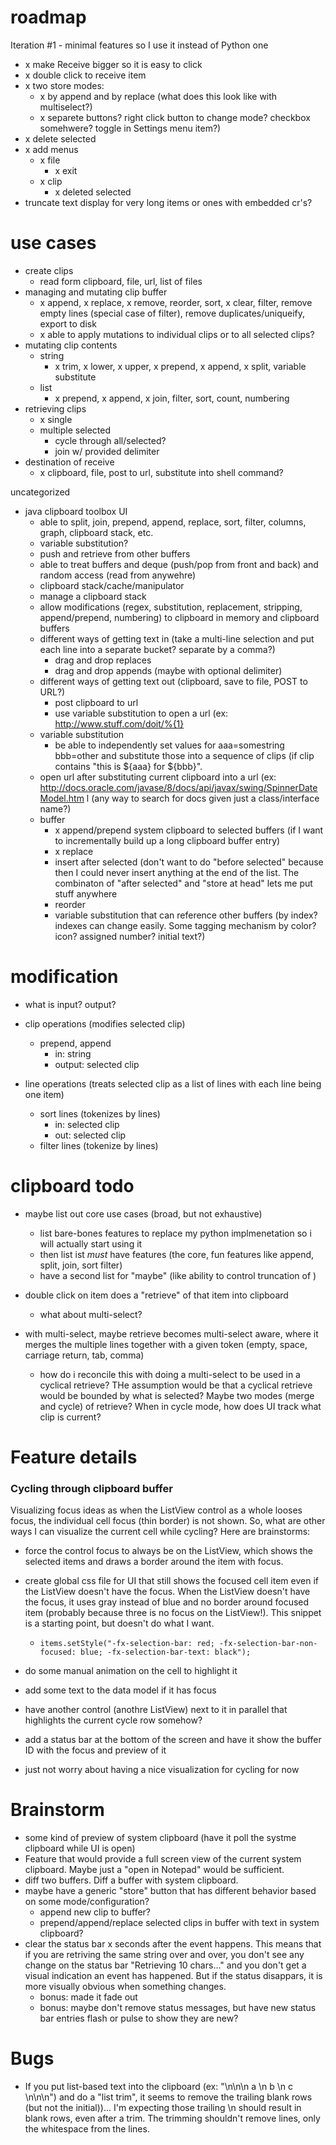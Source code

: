 # roadmap

Iteration #1 - minimal features so I use it instead of Python one

- x make Receive bigger so it is easy to click
- x double click to receive item
- x two store modes:
    - x by append and by replace (what does this look like with multiselect?)
    - x separete buttons? right click button to change mode? checkbox somehwere? toggle in Settings menu item?)
- x delete selected
- x add menus
    - x file
        - x exit
    - x clip
        - x deleted selected
- truncate text display for very long items or ones with embedded cr's?
		
# use cases

- create clips
    - read form clipboard, file, url, list of files
- managing and mutating clip buffer
    - x append, x replace, x remove, reorder, sort, x clear, filter, remove empty lines (special case of filter), remove duplicates/uniqueify, export to disk
    - x able to apply mutations to individual clips or to all selected clips?
- mutating clip contents
    - string
        - x trim, x lower, x upper, x prepend, x append, x split, variable substitute
    - list
        - x prepend, x append, x join, filter, sort, count, numbering
- retrieving clips
    - x single
    - multiple selected
        - cycle through all/selected?
        - join w/ provided delimiter
- destination of receive
    - x clipboard, file, post to url, substitute into shell command?
    
uncategorized
    
- java clipboard toolbox UI
    - able to split, join, prepend, append, replace, sort, filter, columns, graph, clipboard stack, etc.
    - variable substitution?
    - push and retrieve from other buffers
    - able to treat buffers and deque (push/pop from front and back) and random access (read from anywehre)
    - clipboard stack/cache/manipulator
    - manage a clipboard stack
    - allow modifications (regex, substitution, replacement, stripping, append/prepend, numbering) to clipboard in memory and 
clipboard buffers
    - different ways of getting text in (take a multi-line selection and put each line into a separate bucket? separate by a comma?)
        - drag and drop replaces
        - drag and drop appends (maybe with optional delimiter)
    - different ways of getting text out (clipboard, save to file, POST to URL?)
        - post clipboard to url
        - use variable substitution to open a url (ex: http://www.stuff.com/doit/%{1}
    - variable substitution
        - be able to independently set values for aaa=somestring bbb=other and substitute those into a sequence of clips 
(if clip contains "this is ${aaa} for ${bbb}". 
    - open url after substituting current clipboard into a url (ex: http://docs.oracle.com/javase/8/docs/api/javax/swing/SpinnerDateModel.htm
l (any way to search for docs given just a class/interface name?)
    - buffer
        - x append/prepend system clipboard to selected buffers (if I want to incrementally build up a long clipboard buffer entry)
        - x replace
        - insert after selected (don't want to do "before selected" because then I could never insert anything at the end of the list. The combinaton of "after selected" and "store at head" lets me put stuff anywhere
        - reorder
        - variable substitution that can reference other buffers (by index? indexes can change easily. Some tagging mechanism by color? icon? assigned number? initial text?)

# modification
- what is input? output?

- clip operations (modifies selected clip)
    - prepend, append
        - in: string 
        - output: selected clip
- line operations (treats selected clip as a list of lines with each line being one item)
    - sort lines (tokenizes by lines)
        - in: selected clip
        - out: selected clip
    - filter lines (tokenize by lines)

# clipboard todo
- maybe list out core use cases (broad, but not exhaustive)
    - list bare-bones features to replace my python implmenetation so i will actually start using it
    - then list ist *must* have features (the core, fun features like append, split, join, sort filter)
    - have a second list for "maybe" (like ability to control truncation of )

- double click on item does a "retrieve" of that item into clipboard
    - what about multi-select?
- with multi-select, maybe retrieve becomes multi-select aware, where it merges the multiple lines together with a given token (empty, space, carriage return, tab, comma)
    - how do i reconcile this with doing a multi-select to be used in a cyclical retrieve?  THe assumption would be that a cyclical retrieve would be bounded by what is selected? Maybe two modes (merge and cycle) of retrieve? When in cycle mode, how does UI track what clip is current?
     

# Feature details

### Cycling through clipboard buffer
 
Visualizing focus ideas as when the ListView control as a whole looses focus, the individual cell focus (thin border) is not shown. So, what are other ways I can visualize the current cell while cycling?  Here are brainstorms:

- force the control focus to always be on the ListView, which shows the selected items and draws a border around the item with focus.
- create global css file for UI that still shows the focused cell item even if the ListView doesn't have the focus.  When the ListView doesn't have the focus, it uses gray instead of blue and no border around focused item (probably because three is no focus on the ListView!). This snippet is a starting point, but doesn't do what I want.
    - `items.setStyle("-fx-selection-bar: red; -fx-selection-bar-non-focused: blue; -fx-selection-bar-text: black");`

- do some manual animation on the cell to highlight it
- add some text to the data model if it has focus
- have another control (anothre ListView) next to it in parallel that highlights the current cycle row somehow?
- add a status bar at the bottom of the screen and have it show the buffer ID with the focus and preview of it
- just not worry about having a nice visualization for cycling for now

# Brainstorm

- some kind of preview of system clipboard (have it poll the systme clipboard while UI is open)
- Feature that would provide a full screen view of the current system clipboard. Maybe just a "open in Notepad" would be sufficient.
- diff two buffers. Diff a buffer with system clipboard.
- maybe have a generic "store" button that has different behavior based on some mode/configuration?
    - append new clip to buffer?
    - prepend/append/replace selected clips in buffer with text in system clipboard?
- clear the status bar x seconds after the event happens. This means that if you are retriving the same string over and over, you don't see any change on the status bar "Retrieving 10 chars..." and you don't get a visual indication an event has happened.  But if the status disappars, it is more visually obvious when something changes.
    - bonus: made it fade out
    - bonus: maybe don't remove status messages, but have new status bar entries flash or pulse to show they are new?


# Bugs

- If you put list-based text into the clipboard (ex: "\n\n\n a \n b \n c \n\n\n") and do a "list trim", it seems to remove the trailing blank rows (but not the initial))... I'm expecting those trailing \n should result in blank rows, even after a trim.  The trimming shouldn't remove lines, only the whitespace from the lines.

              
    
    
        

